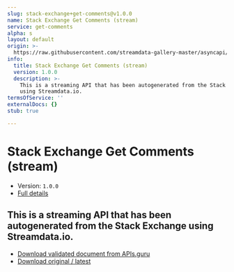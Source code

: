 ```yaml
---
slug: stack-exchange+get-comments@v1.0.0
name: Stack Exchange Get Comments (stream)
service: get-comments
alpha: s
layout: default
origin: >-
  https://raw.githubusercontent.com/streamdata-gallery-master/asyncapi/master/_listings/stack-exchange/stack-exchange-get-comments-stream-async.md
info:
  title: Stack Exchange Get Comments (stream)
  version: 1.0.0
  description: >-
    This is a streaming API that has been autogenerated from the Stack Exchange
    using Streamdata.io.
termsOfService: ''
externalDocs: {}
stub: true

---
```

# Stack Exchange Get Comments (stream)

* Version: `1.0.0`
* [Full details](../html/stack-exchange+get-comments@v1.0.0.html)



## This is a streaming API that has been autogenerated from the Stack Exchange using Streamdata.io.



* [Download validated document from APIs.guru](https://raw.githubusercontent.com/APIs-guru/asyncapi-directory/master/docs/APIs/stack-exchange%2Bget-comments%40v1.0.0.yaml)
* [Download original / latest](https://raw.githubusercontent.com/streamdata-gallery-master/asyncapi/master/_listings/stack-exchange/stack-exchange-get-comments-stream-async.md)

<script type="application/ld+json">
{
  "@context": "http://schema.org/",
  "@type": "WebAPI",
  "description": "This is a streaming API that has been autogenerated from the Stack Exchange using Streamdata.io.",
  "documentation": "",

  "name": "Stack Exchange Get Comments (stream)"
}
</script>
